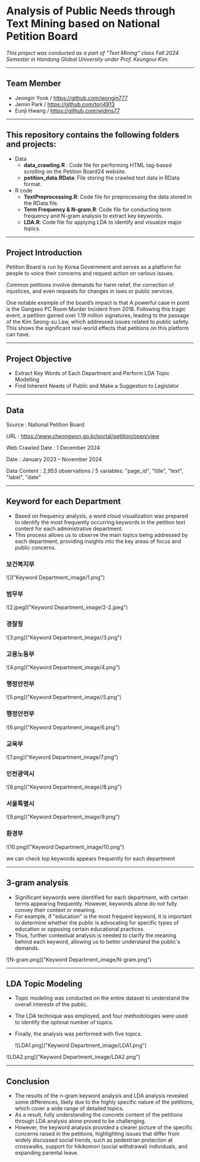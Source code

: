 # Analysis of Public Needs through Text Mining based on National Petition Board

*This project was conducted as a part of “Text Mining” class Fall 2024 Semester in Handong Global University under Prof. Keungoui Kim.* 

---

## Team Member

- Jeongin Yook / https://github.com/jeongin777
- Jemin Park / https://github.com/tori4913
- Eunji Hwang / https://github.com/wldms77

---

## This repository contains the following folders and projects:

- Data
    - **data_crawling.R** : Code file for performing HTML tag-based scrolling on the Petition Board24 website.
    - **petition_data.RData**: File storing the crawled text data in RData format.
- R code
    - **TextPreprocessing.R**: Code file for preprocessing the data stored in the RData file.
    - **Term Frequency & N-gram.R**: Code file for conducting term frequency and N-gram analysis to extract key keywords.
    - **LDA.R**: Code file for applying LDA to identify and visualize major topics.

---

## Project Introduction

Petition Board is run by Korea Government and serves as a platform for people to voice their concerns and request action on various issues. 

Common petitions involve demands for harm relief, the correction of injustices, and even requests for changes in laws or public services. 

One notable example of the board’s impact is that A powerful case in point is the Gangseo PC Room Murder Incident from 2018. Following this tragic event, a petition gained over 1.19 million signatures, leading to the passage of the Kim Seong-su Law, which addressed issues related to public safety. 
This shows the significant real-world effects that petitions on this platform can have. 

---

## Project Objective

- Extract Key Words of Each Department and Perform LDA Topic Modelling
- Find Inherent Needs of Public and Make a Suggestion to Legislator

---

## Data

Source : National Petition Board 

URL : https://www.cheongwon.go.kr/portal/petition/open/view 

Web Crawled Date : 1 December 2024 

Date : January 2023 – November 2024

Data Content : 2,953 observations / 5 variables: "page_id", "title", "text", "label", "date"

---

## Keyword  for each Department

- Based on frequency analysis, a word cloud visualization was prepared to identify the most frequently occurring keywords in the petition text content for each administrative department.
- This process allows us to observe the main topics being addressed by each department, providing insights into the key areas of focus and public concerns.

### 보건복지부

![]("Keyword Department_image/1.png")


### 범무부

![2.jpeg]("Keyword Department_image/2-2.jpeg")

### 경찰청

![3.png]("Keyword Department_image//3.png")

### 고용노동부

![4.png]("Keyword Department_image/4.png")

### 행정안전부

![5.png]("Keyword Department_image//5.png")

### 행정안전부

![6.png]("Keyword Department_image/6.png")

### 교육부

![7.png]("Keyword Department_image/7.png")

### 인천광역시

![8.png]("Keyword Department_image//8.png")

### 서울특별시

![9.png]("Keyword Department_image/9.png")

### 환경부

![10.png]("Keyword Department_image/10.png")

we can check top keywords appears frequently for each department

---

## 3-gram analysis

- Significant keywords were identified for each department, with certain terms appearing frequently. However, keywords alone do not fully convey their context or meaning.
- For example, if "education" is the most frequent keyword, it is important to determine whether the public is advocating for specific types of education or opposing certain educational practices.
- Thus, further contextual analysis is needed to clarify the meaning behind each keyword, allowing us to better understand the public's demands.

![N-gram.png]("Keyword Department_image/N-gram.png")

---

## LDA Topic Modeling

- Topic modeling was conducted on the entire dataset to understand the overall interests of the public.
- The LDA technique was employed, and four methodologies were used to identify the optimal number of topics.
- Finally, the analysis was performed with five topics.
    
    ![LDA1.png]("Keyword Department_image/LDA1.png")
    

![LDA2.png]("Keyword Department_image/LDA2.png")

---

## Conclusion

- The results of the n-gram keyword analysis and LDA analysis revealed some differences, likely due to the highly specific nature of the petitions, which cover a wide range of detailed topics.
- As a result, fully understanding the concrete content of the petitions through LDA analysis alone proved to be challenging.
- However, the keyword analysis provided a clearer picture of the specific concerns raised in the petitions, highlighting issues that differ from widely discussed social trends, such as pedestrian protection at crosswalks, support for hikikomori (social withdrawal) individuals, and expanding parental leave.
